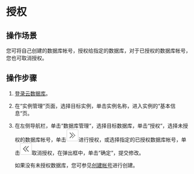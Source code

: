 # 授权<a name="rds_05_0015"></a>

## 操作场景<a name="section7898787175059"></a>

您可将自己创建的数据库帐号，授权给指定的数据库，对于已授权的数据库帐号，您也可取消授权。

## 操作步骤<a name="section369465195015"></a>

1.  [登录云数据库](https://support.huaweicloud.com/qs-rds/rds_login.html)。
2.  在“实例管理“页面，选择目标实例，单击实例名称，进入实例的“基本信息“页。
3.  在左侧导航栏，单击“数据库管理“，选择目标数据库，单击“授权“，选择未授权的数据库帐号，单击![](figures/toright01.png)进行授权，或选择指定的已授权数据库帐号，单击![](figures/toleft03.png)取消授权，在弹出框中，单击“确定“，提交修改。

    如果没有未授权数据库，您可参见[创建帐号](创建帐号.md)进行创建。



